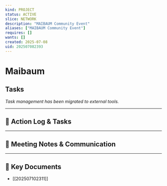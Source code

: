 ```yaml
---
kind: PROJECT
status: ACTIVE
slice: NETWORK
description: "MAIBAUM Community Event"
aliases: ["MAIBAUM Community Event"]
requires: []
wants: []
created: 2025-07-08
uid: 202507082393
---
```


# Maibaum

## Tasks

*Task management has been migrated to external tools.*

---

## 📝 Action Log & Tasks


---
## 💬 Meeting Notes & Communication


---
## 📎 Key Documents
- [[202507102311]]
